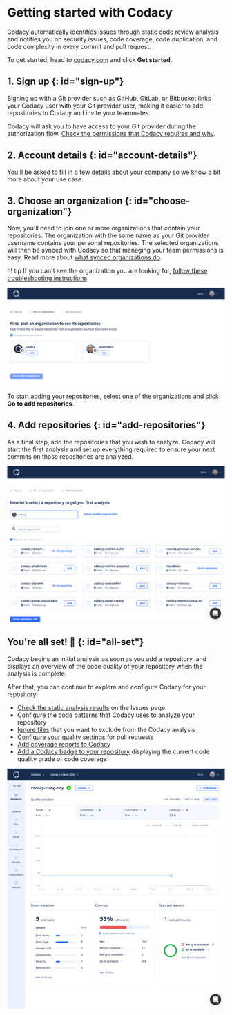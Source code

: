 # Getting started with Codacy

Codacy automatically identifies issues through static code review analysis and notifies you on security issues, code coverage, code duplication, and code complexity in every commit and pull request.

To get started, head to [<span class="skip-vale">codacy.com</span>](https://www.codacy.com/) and click **Get started**.

## 1. Sign up {: id="sign-up"}

Signing up with a Git provider such as GitHub, GitLab, or Bitbucket links your Codacy user with your Git provider user, making it easier to add repositories to Codacy and invite your teammates.

Codacy will ask you to have access to your Git provider during the authorization flow. [Check the permissions that Codacy requires and why](which-permissions-does-codacy-need-from-my-account.md).

## 2. Account details {: id="account-details"}

You'll be asked to fill in a few details about your company so we know a bit more about your use case.

## 3. Choose an organization {: id="choose-organization"}

Now, you'll need to join one or more organizations that contain your repositories. The organization with the same name as your Git provider username contains your personal repositories. The selected organizations will then be synced with Codacy so that managing your team permissions is easy. Read more about [what synced organizations do](../organizations/what-are-synced-organizations.md). 

!!! tip
    If you can't see the organization you are looking for, [follow these troubleshooting instructions](../faq/general/why-cant-i-see-my-organization.md).

![Choosing an organization](images/getting-started-choose-organization.png)

To start adding your repositories, select one of the organizations and click **Go to add repositories**.

## 4. Add repositories {: id="add-repositories"}

As a final step, add the repositories that you wish to analyze. Codacy will start the first analysis and set up everything required to ensure your next commits on those repositories are analyzed.

![Adding repositories](images/getting-started-add-repository.png)

## You're all set! 🎉 {: id="all-set"}

Codacy begins an initial analysis as soon as you add a repository, and displays an overview of the code quality of your repository when the analysis is complete.

After that, you can continue to explore and configure Codacy for your repository:

-   [Check the static analysis results](../repositories/issues-view.md) on the Issues page
-   [Configure the code patterns](../repositories-configure/code-patterns.md) that Codacy uses to analyze your repository
-   [Ignore files](../repositories-configure/ignoring-files.md) that you want to exclude from the Codacy analysis
-   [Configure your quality settings](../repositories/quality-settings.md) for pull requests
-   [Add coverage reports to Codacy](../coverage-reporter/adding-coverage-to-your-repository.md)
-   [Add a Codacy badge to your repository](../repositories/badges.md) displaying the current code quality grade or code coverage

![Repository dashboard](../repositories/images/repository-dashboard.png)
